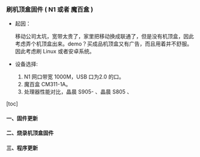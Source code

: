### 刷机顶盒固件 ( N1 或者 魔百盒 )

- 起因：

  移动公司太坑，宽带太贵了，家里把移动换成联通了，但是没有机顶盒，因此考虑弄个机顶盒出来。demo？买成品机顶盒又有广告，而且用着并不舒服。因此考虑刷 Linux 或者安卓系统。

- 设备选择:

  1. N1 网口带宽 1000M，USB 口为2.0 的口。
  2. 魔百盒 CM311-1A。
  3. 处理器性能对比，晶晨 S905-  、晶晨 S805 、

[toc]



#### 一、固件更新







#### 二、烧录机顶盒固件





#### 三、程序更新





















